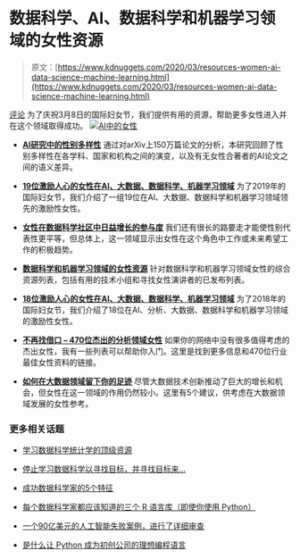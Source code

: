 # 数据科学、AI、数据科学和机器学习领域的女性资源

> 原文：[https://www.kdnuggets.com/2020/03/resources-women-ai-data-science-machine-learning.html](https://www.kdnuggets.com/2020/03/resources-women-ai-data-science-machine-learning.html)

[评论](#comments) 为了庆祝3月8日的国际妇女节，我们提供有用的资源，帮助更多女性进入并在这个领域取得成功。 [![AI中的女性](../Images/517f616d0500b5139aa9b9e86c703bb1.png)](https://www.kdnuggets.com/2019/03/women-ai-big-data-science-machine-learning.html)

+   [**AI研究中的性别多样性**](https://www.kdnuggets.com/2019/08/gender-diversity-ai-research.html) 通过对arXiv上150万篇论文的分析，本研究回顾了性别多样性在各学科、国家和机构之间的演变，以及有无女性合著者的AI论文之间的语义差异。

+   [**19位激励人心的女性在AI、大数据、数据科学、机器学习领域**](https://www.kdnuggets.com/2019/03/women-ai-big-data-science-machine-learning.html) 为了2019年的国际妇女节，我们介绍了一组19位在AI、大数据、数据科学和机器学习领域领先的激励性女性。

+   [**女性在数据科学社区中日益增长的参与度**](https://www.kdnuggets.com/2018/09/growing-participation-women-data-science-community.html) 我们还有很长的路要走才能使性别代表性更平等，但总体上，这一领域显示出女性在这个角色中工作或未来希望工作的积极趋势。

+   [**数据科学和机器学习领域的女性资源**](https://www.kdnuggets.com/2018/06/resources-women-data-science-machine-learning.html) 针对数据科学和机器学习领域女性的综合资源列表，包括有用的技术小组和寻找女性演讲者的已发布列表。

+   [**18位激励人心的女性在AI、大数据、数据科学、机器学习领域**](https://www.kdnuggets.com/2018/03/inspiring-women-ai-big-data-science.html) 为了2018年的国际妇女节，我们介绍了18位在AI、分析、大数据、数据科学和机器学习领域的激励性女性。

+   [**不再找借口 – 470位杰出的分析领域女性**](https://www.kdnuggets.com/2017/12/470-outstanding-women-analytics.html) 如果你的网络中没有很多值得考虑的杰出女性，我有一些列表可以帮助你入门。这里是找到更多信息和470位行业最佳女性资料的链接。

+   [**如何在大数据领域留下你的足迹**](https://www.kdnuggets.com/2016/12/kavitha-woman-big-data.html) 尽管大数据技术创新推动了巨大的增长和机会，但女性在这一领域的作用仍然较小。这里有5个建议，供考虑在大数据领域发展的女性参考。

### 更多相关话题

+   [学习数据科学统计学的顶级资源](https://www.kdnuggets.com/2021/12/springboard-top-resources-learn-data-science-statistics.html)

+   [停止学习数据科学以寻找目标，并寻找目标来…](https://www.kdnuggets.com/2021/12/stop-learning-data-science-find-purpose.html)

+   [成功数据科学家的5个特征](https://www.kdnuggets.com/2021/12/5-characteristics-successful-data-scientist.html)

+   [每个数据科学家都应该知道的三个 R 语言库（即使你使用 Python）](https://www.kdnuggets.com/2021/12/three-r-libraries-every-data-scientist-know-even-python.html)

+   [一个90亿美元的人工智能失败案例，进行了详细审查](https://www.kdnuggets.com/2021/12/9b-ai-failure-examined.html)

+   [是什么让 Python 成为初创公司的理想编程语言](https://www.kdnuggets.com/2021/12/makes-python-ideal-programming-language-startups.html)
